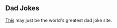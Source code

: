 ## Dad Jokes

[This](https://father-jokes.netlify.app/) may just be the world's greatest dad joke site.
